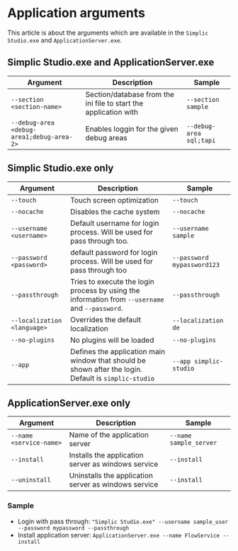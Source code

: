 # Application arguments

This article is about the arguments which are available in the `Simplic Studio.exe` and `ApplicationServer.exe`.

## Simplic Studio.exe and ApplicationServer.exe

| Argument                  | Description                                                       | Sample                                               |
|----------------------|-------------------------------------------------------------------|------------------------------------------------------|
| `--section <section-name>` | Section/database from the ini file to start the application with                             | `--section sample` |
| `--debug-area <debug-area1;debug-area-2>` | Enables loggin for the given debug areas                             | `--debug-area sql;tapi` |

## Simplic Studio.exe only

| Argument                  | Description                                                       | Sample                                               |
|----------------------|-------------------------------------------------------------------|------------------------------------------------------|
| `--touch` | Touch screen optimization                            | `--touch` |
| `--nocache` | Disables the cache system                            | `--nocache` |
| `--username <username>` | Default username for login process. Will be used for pass through too.                          | `--username sample` |
| `--password <password>` | default password for login process. Will be used for pass through too                            | `--password mypassword123` |
| `--passthrough` | Tries to execute the login process by using the information from `--username` and `--password`.                            | `--passthrough` |
| `--localization <language>` | Overrides the default localization                            | `--localization de` |
| `--no-plugins` | No plugins will be loaded                            | `--no-plugins` |
| `--app` | Defines the application main window that should be shown after the login. Default is `simplic-studio`                            | `--app simplic-studio` |

## ApplicationServer.exe only

| Argument                  | Description                                                       | Sample                                               |
|----------------------|-------------------------------------------------------------------|------------------------------------------------------|
| `--name <service-name>` | Name of the application server                             | `--name sample_server` |
| `--install` | Installs the application server as windows service                             | `--install` |
| `--uninstall` | Uninstalls the application server as windows service                             | `--install` |

### Sample

* Login with pass through: `"Simplic Studio.exe" --username sample_user --password mypassword --passthrough`
* Install application server: `ApplicationServer.exe --name FlowService --install`